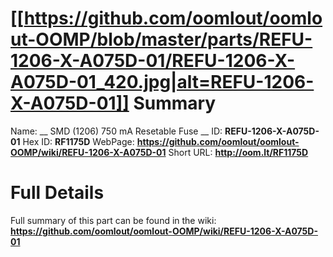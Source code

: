 
[[https://github.com/oomlout/oomlout-OOMP/blob/master/parts/REFU-1206-X-A075D-01/REFU-1206-X-A075D-01_420.jpg|alt=REFU-1206-X-A075D-01]] 
Summary
=================

Name: __ SMD (1206) 750 mA Resetable Fuse __
ID: __REFU-1206-X-A075D-01__
Hex ID: __RF1175D__
WebPage: __https://github.com/oomlout/oomlout-OOMP/wiki/REFU-1206-X-A075D-01__
Short URL: __http://oom.lt/RF1175D__

Full Details
==========================
Full summary of this part can be found in the wiki:   
__https://github.com/oomlout/oomlout-OOMP/wiki/REFU-1206-X-A075D-01__   

